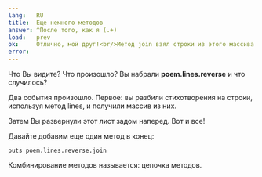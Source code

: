 ```yaml
---
lang:   RU
title:  Еще немного методов
answer: ^После того, как я (.+)
load:   prev
ok:     Отлично, мой друг!<br/>Метод join взял строки из этого массива и соединил их в строку.
error:  
---
```


Что Вы видите? Что произошло? Вы набрали __poem.lines.reverse__ и что случилось?

Два события произошло. Первое: вы разбили стихотворения на строки, используя метод lines, 
и получили массив из них.

Затем Вы развернули этот лист задом наперед. Вот и все!

Давайте добавим еще один метод в конец:

    puts poem.lines.reverse.join

Комбинирование методов называется: цепочка методов.
